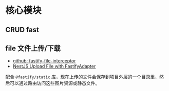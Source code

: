 # 核心模块

## CRUD fast

## file 文件上传/下载

- [github: fastify-file-interceptor](https://github.com/chanphiromsok/fastify-file-interceptor)
- [NestJS Upload File with FastifyAdapter](https://dev.to/rom858/nestjs-upload-file-with-fastifyadapter-3j34)

配合 `@fastify/static` 库，现在上传的文件会保存到项目外层的一个目录里，然后可以通过路由访问这些图片资源或静态文件。